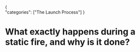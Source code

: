 {    
    "categories": ["The Launch Process"]
}

# What exactly happens during a static fire, and why is it done?

